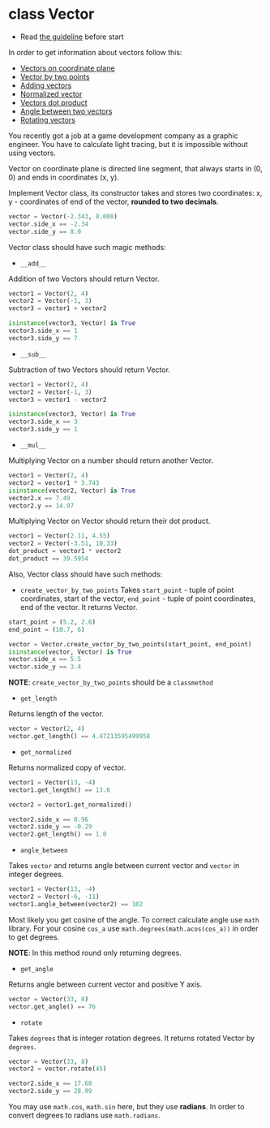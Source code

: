 # class Vector

- Read [the guideline](https://github.com/mate-academy/py-task-guideline/blob/main/README.md) before start

In order to get information about vectors follow this:
- [Vectors on coordinate plane](https://www.yaklass.ru/p/geometria/9-klass/metod-koordinat-9887/vektor-v-sisteme-koordinat-9247/re-977cb0e1-1a76-4726-a289-f5ee41d0a6d5)
- [Vector by two points](https://www.varsitytutors.com/precalculus-help/find-a-direction-vector-when-given-two-points)
- [Adding vectors](https://www.dummies.com/article/academics-the-arts/science/physics/how-to-add-vectors-together-148601)
- [Normalized vector](https://mathworld.wolfram.com/NormalizedVector.html)
- [Vectors dot product](https://www.mathsisfun.com/algebra/vectors-dot-product.html)
- [Angle between two vectors](https://www.wikihow.com/Find-the-Angle-Between-Two-Vectors)
- [Rotating vectors](https://matthew-brett.github.io/teaching/rotation_2d.html)

You recently got a job at a game development company as a 
graphic engineer. You have to calculate light tracing, but
it is impossible without using vectors.

Vector on coordinate plane is directed line segment, that always
starts in (0, 0) and ends in coordinates (x, y).

Implement Vector class, its constructor takes and stores two 
coordinates: x, y - coordinates of end of the vector, **rounded 
to two decimals**.

```python
vector = Vector(-2.343, 8.008)
vector.side_x == -2.34
vector.side_y == 8.0
```

Vector class should have such magic methods:
- `__add__`

Addition of two Vectors should return Vector.

```python
vector1 = Vector(2, 4)
vector2 = Vector(-1, 3)
vector3 = vector1 + vector2

isinstance(vector3, Vector) is True
vector3.side_x == 1
vector3.side_y == 7
```
- `__sub__`

Subtraction of two Vectors should return Vector.

```python
vector1 = Vector(2, 4)
vector2 = Vector(-1, 3)
vector3 = vector1 - vector2

isinstance(vector3, Vector) is True
vector3.side_x == 3
vector3.side_y == 1
```
- `__mul__`

Multiplying Vector on a number should return another Vector.
```python
vector1 = Vector(2, 4)
vector2 = vector1 * 3.743
isinstance(vector2, Vector) is True
vector2.x == 7.49
vector2.y == 14.97
```
Multiplying Vector on Vector should return their dot product.
```python
vector1 = Vector(2.11, 4.55)
vector2 = Vector(-3.51, 10.33)
dot_product = vector1 * vector2
dot_product == 39.5954
```

Also, Vector class should have such methods:
- `create_vector_by_two_points`
Takes `start_point` - tuple of point coordinates, start of the vector,
`end_point` - tuple of point coordinates, end of the vector. It returns
Vector.

```python
start_point = (5.2, 2.6)
end_point = (10.7, 6)

vector = Vector.create_vector_by_two_points(start_point, end_point)
isinstance(vector, Vector) is True
vector.side_x == 5.5
vector.side_y == 3.4
```
**NOTE**: `create_vector_by_two_points` should be a `classmethod`

- `get_length`

Returns length of the vector.
```python
vector = Vector(2, 4)
vector.get_length() == 4.47213595499958
```
- `get_normalized`

Returns normalized copy of vector.

```python
vector1 = Vector(13, -4)
vector1.get_length() == 13.6

vector2 = vector1.get_normalized()

vector2.side_x == 0.96
vector2.side_y == -0.29
vector2.get_length() == 1.0
```
- `angle_between`

Takes `vector` and returns angle between current vector and `vector`
in integer degrees.
```python
vector1 = Vector(13, -4)
vector2 = Vector(-6, -11)
vector1.angle_between(vector2) == 102
```
Most likely you get cosine of the angle. To correct calculate angle
use `math` library.
For your cosine `cos_a` use `math.degrees(math.acos(cos_a))` in order 
to get degrees.

**NOTE**: In this method round only returning degrees.
- `get_angle`

Returns angle between current vector and positive Y axis.
```python
vector = Vector(33, 8)
vector.get_angle() == 76
```
- `rotate`

Takes `degrees` that is integer rotation degrees.
It returns rotated Vector by `degrees`.

```python
vector = Vector(33, 8)
vector2 = vector.rotate(45)

vector2.side_x == 17.68
vector2.side_y == 28.99
```
You may use `math.cos`, `math.sin` here, but they use **radians**.
In order to convert degrees to radians use `math.radians`.
